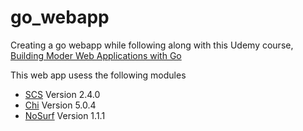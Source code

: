 # go_webapp

Creating a go webapp while following along with this Udemy course, [Building Moder Web Applications with Go](https://www.udemy.com/course/building-modern-web-applications-with-go/)

This web app usess the following modules
- [SCS](http://github.com/alexedwards/scs/v2) Version 2.4.0
- [Chi](http://github.com/go-chi/chi/v5) Version 5.0.4
- [NoSurf](http://github.com/justinas/nosurf) Version 1.1.1